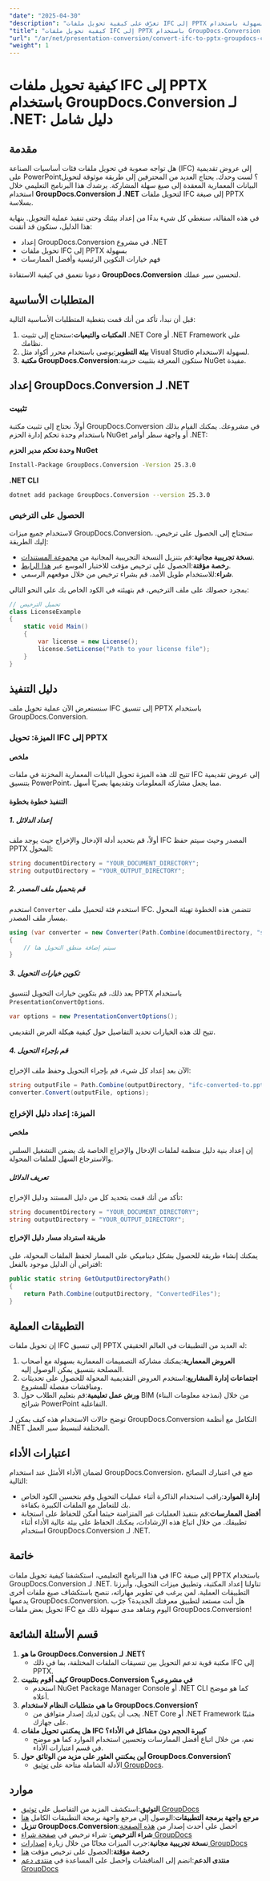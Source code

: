```yaml
---
"date": "2025-04-30"
"description": "تعرّف على كيفية تحويل ملفات IFC إلى PPTX بسهولة باستخدام GroupDocs.Conversion لـ .NET. يتناول هذا الدليل نصائح الإعداد والتنفيذ والتحسين."
"title": "كيفية تحويل ملفات IFC إلى PPTX باستخدام GroupDocs.Conversion لـ .NET - دليل شامل"
"url": "/ar/net/presentation-conversion/convert-ifc-to-pptx-groupdocs-conversion-net/"
"weight": 1
---
```


# كيفية تحويل ملفات IFC إلى PPTX باستخدام GroupDocs.Conversion لـ .NET: دليل شامل

## مقدمة
هل تواجه صعوبة في تحويل ملفات فئات أساسيات الصناعة (IFC) إلى عروض تقديمية على PowerPoint؟ لست وحدك. يحتاج العديد من المحترفين إلى طريقة موثوقة لتحويل البيانات المعمارية المعقدة إلى صيغ سهلة المشاركة. يرشدك هذا البرنامج التعليمي خلال استخدام **GroupDocs.Conversion لـ .NET** لتحويل ملفات IFC إلى صيغة PPTX بسلاسة.

في هذه المقالة، سنغطي كل شيء بدءًا من إعداد بيئتك وحتى تنفيذ عملية التحويل. بنهاية هذا الدليل، ستكون قد أتقنت:
- إعداد GroupDocs.Conversion في مشروع .NET
- تحويل ملفات IFC إلى PPTX بسهولة
- فهم خيارات التكوين الرئيسية وأفضل الممارسات

دعونا نتعمق في كيفية الاستفادة **GroupDocs.Conversion** لتحسين سير عملك.

## المتطلبات الأساسية
قبل أن نبدأ، تأكد من أنك قمت بتغطية المتطلبات الأساسية التالية:
1. **المكتبات والتبعيات**:ستحتاج إلى تثبيت .NET Core أو .NET Framework على نظامك.
2. **بيئة التطوير**:يوصى باستخدام محرر أكواد مثل Visual Studio لسهولة الاستخدام.
3. **مكتبة GroupDocs.Conversion**:ستكون المعرفة بتثبيت حزمة NuGet مفيدة.

## إعداد GroupDocs.Conversion لـ .NET
### تثبيت
أولاً، نحتاج إلى تثبيت مكتبة GroupDocs.Conversion في مشروعك. يمكنك القيام بذلك باستخدام وحدة تحكم إدارة الحزم NuGet أو واجهة سطر أوامر .NET:

**وحدة تحكم مدير الحزم NuGet**
```bash
Install-Package GroupDocs.Conversion -Version 25.3.0
```

**.NET CLI**
```bash
dotnet add package GroupDocs.Conversion --version 25.3.0
```

### الحصول على الترخيص
لاستخدام جميع ميزات GroupDocs.Conversion، ستحتاج إلى الحصول على ترخيص. إليك الطريقة:
- **نسخة تجريبية مجانية**:قم بتنزيل النسخة التجريبية المجانية من [مجموعة المستندات](https://releases.groupdocs.com/conversion/net/).
- **رخصة مؤقتة**:الحصول على ترخيص مؤقت للاختبار الموسع عبر [هذا الرابط](https://purchase.groupdocs.com/temporary-license/).
- **شراء**:للاستخدام طويل الأمد، قم بشراء ترخيص من خلال موقعهم الرسمي.

بمجرد حصولك على ملف الترخيص، قم بتهيئته في الكود الخاص بك على النحو التالي:
```csharp
// تحميل الترخيص
class LicenseExample
{
    static void Main()
    {
        var license = new License();
        license.SetLicense("Path to your license file");
    }
}
```

## دليل التنفيذ
سنستعرض الآن عملية تحويل ملف IFC إلى تنسيق PPTX باستخدام GroupDocs.Conversion.

### الميزة: تحويل IFC إلى PPTX
#### ملخص
تتيح لك هذه الميزة تحويل البيانات المعمارية المخزنة في ملفات IFC إلى عروض تقديمية بتنسيق PowerPoint، مما يجعل مشاركة المعلومات وتقديمها بصريًا أسهل.

#### التنفيذ خطوة بخطوة
##### 1. إعداد الدلائل
أولاً، قم بتحديد أدلة الإدخال والإخراج حيث يوجد ملف IFC المصدر وحيث سيتم حفظ PPTX المحول:
```csharp
string documentDirectory = "YOUR_DOCUMENT_DIRECTORY";
string outputDirectory = "YOUR_OUTPUT_DIRECTORY";
```
##### 2. قم بتحميل ملف المصدر
استخدم `Converter` استخدم فئة لتحميل ملف IFC. تتضمن هذه الخطوة تهيئة المحول بمسار ملف المصدر.
```csharp
using (var converter = new Converter(Path.Combine(documentDirectory, "sample.ifc")))
{
    // سيتم إضافة منطق التحويل هنا
}
```
##### 3. تكوين خيارات التحويل
بعد ذلك، قم بتكوين خيارات التحويل لتنسيق PPTX باستخدام `PresentationConvertOptions`.
```csharp
var options = new PresentationConvertOptions();
```
تتيح لك هذه الخيارات تحديد التفاصيل حول كيفية هيكلة العرض التقديمي.
##### 4. قم بإجراء التحويل
الآن بعد إعداد كل شيء، قم بإجراء التحويل وحفظ ملف الإخراج:
```csharp
string outputFile = Path.Combine(outputDirectory, "ifc-converted-to.pptx");
converter.Convert(outputFile, options);
```
### الميزة: إعداد دليل الإخراج
#### ملخص
إن إعداد بنية دليل منظمة لملفات الإدخال والإخراج الخاصة بك يضمن التشغيل السلس والاسترجاع السهل للملفات المحولة.
##### تعريف الدلائل
تأكد من أنك قمت بتحديد كل من دليل المستند ودليل الإخراج:
```csharp
string documentDirectory = "YOUR_DOCUMENT_DIRECTORY";
string outputDirectory = "YOUR_OUTPUT_DIRECTORY";
```
#### طريقة استرداد مسار دليل الإخراج
يمكنك إنشاء طريقة للحصول بشكل ديناميكي على المسار لحفظ الملفات المحولة، على افتراض أن الدليل موجود بالفعل:
```csharp
public static string GetOutputDirectoryPath()
{
    return Path.Combine(outputDirectory, "ConvertedFiles");
}
```
## التطبيقات العملية
إن تحويل ملفات IFC إلى تنسيق PPTX له العديد من التطبيقات في العالم الحقيقي:
1. **العروض المعمارية**:يمكنك مشاركة التصميمات المعمارية بسهولة مع أصحاب المصلحة بتنسيق يمكن الوصول إليه.
2. **اجتماعات إدارة المشاريع**:استخدم العروض التقديمية المحولة للحصول على تحديثات ومناقشات مفصلة للمشروع.
3. **ورش عمل تعليمية**:قم بتعليم الطلاب حول BIM (نمذجة معلومات البناء) من خلال شرائح PowerPoint التفاعلية.

توضح حالات الاستخدام هذه كيف يمكن لـ GroupDocs.Conversion التكامل مع أنظمة .NET المختلفة لتبسيط سير العمل.
## اعتبارات الأداء
لضمان الأداء الأمثل عند استخدام GroupDocs.Conversion، ضع في اعتبارك النصائح التالية:
- **إدارة الموارد**:راقب استخدام الذاكرة أثناء عمليات التحويل وقم بتحسين الكود الخاص بك للتعامل مع الملفات الكبيرة بكفاءة.
- **أفضل الممارسات**:قم بتنفيذ العمليات غير المتزامنة حيثما أمكن للحفاظ على استجابة تطبيقك.
من خلال اتباع هذه الإرشادات، يمكنك الحفاظ على بيئة عالية الأداء أثناء استخدام GroupDocs.Conversion لـ .NET.
## خاتمة
في هذا البرنامج التعليمي، استكشفنا كيفية تحويل ملفات IFC إلى صيغة PPTX باستخدام GroupDocs.Conversion لـ .NET. تناولنا إعداد المكتبة، وتطبيق ميزات التحويل، وأبرزنا التطبيقات العملية. لمن يرغب في تطوير مهاراته، ننصح باستكشاف صيغ ملفات أخرى يدعمها GroupDocs.Conversion.
هل أنت مستعد لتطبيق معرفتك الجديدة؟ جرّب تحويل بعض ملفات IFC اليوم وشاهد مدى سهولة ذلك مع GroupDocs.Conversion!
## قسم الأسئلة الشائعة
1. **ما هو GroupDocs.Conversion لـ .NET؟**
   - مكتبة قوية تدعم التحويل بين تنسيقات الملفات المختلفة، بما في ذلك IFC إلى PPTX.
2. **كيف أقوم بتثبيت GroupDocs.Conversion في مشروعي؟**
   - استخدم NuGet Package Manager Console أو .NET CLI كما هو موضح أعلاه.
3. **ما هي متطلبات النظام لاستخدام GroupDocs.Conversion؟**
   - يجب أن يكون لديك إصدار متوافق من .NET Core أو .NET Framework مثبتًا على جهازك.
4. **هل يمكنني تحويل ملفات IFC كبيرة الحجم دون مشاكل في الأداء؟**
   - نعم، من خلال اتباع أفضل الممارسات وتحسين استخدام الموارد كما هو موضح في قسم اعتبارات الأداء.
5. **أين يمكنني العثور على مزيد من الوثائق حول GroupDocs.Conversion؟**
   - الأدلة الشاملة متاحة على [توثيق GroupDocs](https://docs.groupdocs.com/conversion/net/).
## موارد
- **التوثيق**:استكشف المزيد من التفاصيل على [توثيق GroupDocs](https://docs.groupdocs.com/conversion/net/)
- **مرجع واجهة برمجة التطبيقات**:الوصول إلى مرجع واجهة برمجة التطبيقات الكامل [هنا](https://reference.groupdocs.com/conversion/net/)
- **تنزيل GroupDocs.Conversion**:احصل على أحدث إصدار من [هذه الصفحة](https://releases.groupdocs.com/conversion/net/)
- **شراء الترخيص**: شراء ترخيص في [صفحة شراء GroupDocs](https://purchase.groupdocs.com/buy)
- **نسخة تجريبية مجانية**:جرب الميزات مجانًا من خلال زيارة [إصدارات GroupDocs](https://releases.groupdocs.com/conversion/net/)
- **رخصة مؤقتة**:الحصول على ترخيص مؤقت [هنا](https://purchase.groupdocs.com/temporary-license/)
- **منتدى الدعم**:انضم إلى المناقشات واحصل على المساعدة في [منتدى دعم GroupDocs](https://forum.groupdocs.com/c/conversion/10)